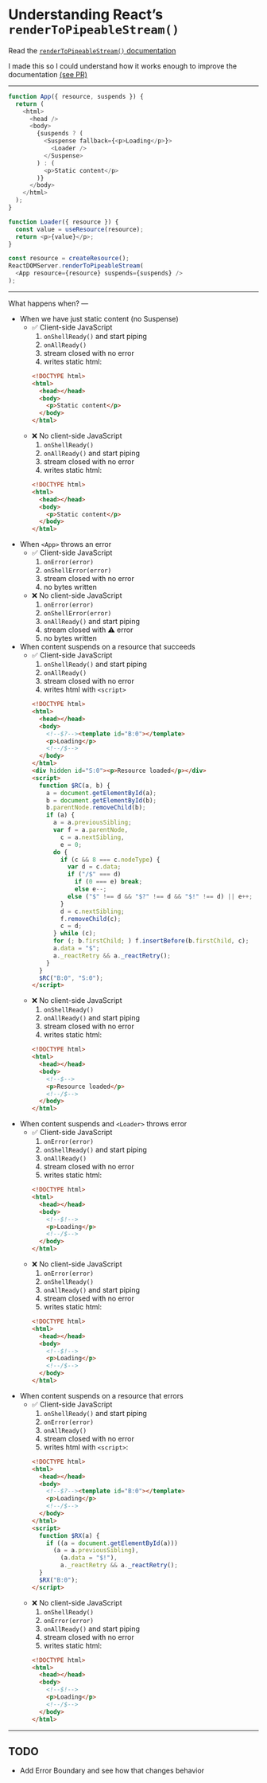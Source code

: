 # Understanding React’s `renderToPipeableStream()`

Read the [`renderToPipeableStream()` documentation](https://reactjs.org/docs/react-dom-server.html#rendertopipeablestream)

I made this so I could understand how it works enough to improve the documentation [(see PR)](https://github.com/reactjs/reactjs.org/pull/4623)

---

```js
function App({ resource, suspends }) {
  return (
    <html>
      <head />
      <body>
        {suspends ? (
          <Suspense fallback={<p>Loading</p>}>
            <Loader />
          </Suspense>
        ) : (
          <p>Static content</p>
        )}
      </body>
    </html>
  );
}

function Loader({ resource }) {
  const value = useResource(resource);
  return <p>{value}</p>;
}

const resource = createResource();
ReactDOMServer.renderToPipeableStream(
  <App resource={resource} suspends={suspends} />
);
```

---

What happens when? —

- When we have just static content (no Suspense)
  - ✅ Client-side JavaScript
    1. `onShellReady()` and start piping
    1. `onAllReady()`
    1. stream closed with no error
    1. writes static html:
    ```html
    <!DOCTYPE html>
    <html>
      <head></head>
      <body>
        <p>Static content</p>
      </body>
    </html>
    ```
  - ❌ No client-side JavaScript
    1. `onShellReady()`
    1. `onAllReady()` and start piping
    1. stream closed with no error
    1. writes static html:
    ```html
    <!DOCTYPE html>
    <html>
      <head></head>
      <body>
        <p>Static content</p>
      </body>
    </html>
    ```
- When `<App>` throws an error
  - ✅ Client-side JavaScript
    1. `onError(error)`
    1. `onShellError(error)`
    1. stream closed with no error
    1. no bytes written
  - ❌ No client-side JavaScript
    1. `onError(error)`
    1. `onShellError(error)`
    1. `onAllReady()` and start piping
    1. stream closed with ⚠️ error
    1. no bytes written
- When content suspends on a resource that succeeds
  - ✅ Client-side JavaScript
    1. `onShellReady()` and start piping
    1. `onAllReady()`
    1. stream closed with no error
    1. writes html with `<script>`
    ```html
    <!DOCTYPE html>
    <html>
      <head></head>
      <body>
        <!--$?--><template id="B:0"></template>
        <p>Loading</p>
        <!--/$-->
      </body>
    </html>
    <div hidden id="S:0"><p>Resource loaded</p></div>
    <script>
      function $RC(a, b) {
        a = document.getElementById(a);
        b = document.getElementById(b);
        b.parentNode.removeChild(b);
        if (a) {
          a = a.previousSibling;
          var f = a.parentNode,
            c = a.nextSibling,
            e = 0;
          do {
            if (c && 8 === c.nodeType) {
              var d = c.data;
              if ("/$" === d)
                if (0 === e) break;
                else e--;
              else ("$" !== d && "$?" !== d && "$!" !== d) || e++;
            }
            d = c.nextSibling;
            f.removeChild(c);
            c = d;
          } while (c);
          for (; b.firstChild; ) f.insertBefore(b.firstChild, c);
          a.data = "$";
          a._reactRetry && a._reactRetry();
        }
      }
      $RC("B:0", "S:0");
    </script>
    ```
  - ❌ No client-side JavaScript
    1. `onShellReady()`
    1. `onAllReady()` and start piping
    1. stream closed with no error
    1. writes static html:
    ```html
    <!DOCTYPE html>
    <html>
      <head></head>
      <body>
        <!--$-->
        <p>Resource loaded</p>
        <!--/$-->
      </body>
    </html>
    ```
- When content suspends and `<Loader>` throws error
  - ✅ Client-side JavaScript
    1. `onError(error)`
    1. `onShellReady()` and start piping
    1. `onAllReady()`
    1. stream closed with no error
    1. writes static html:
    ```html
    <!DOCTYPE html>
    <html>
      <head></head>
      <body>
        <!--$!-->
        <p>Loading</p>
        <!--/$-->
      </body>
    </html>
    ```
  - ❌ No client-side JavaScript
    1. `onError(error)`
    1. `onShellReady()`
    1. `onAllReady()` and start piping
    1. stream closed with no error
    1. writes static html:
    ```html
    <!DOCTYPE html>
    <html>
      <head></head>
      <body>
        <!--$!-->
        <p>Loading</p>
        <!--/$-->
      </body>
    </html>
    ```
- When content suspends on a resource that errors
  - ✅ Client-side JavaScript
    1. `onShellReady()` and start piping
    1. `onError(error)`
    1. `onAllReady()`
    1. stream closed with no error
    1. writes html with `<script>`:
    ```html
    <!DOCTYPE html>
    <html>
      <head></head>
      <body>
        <!--$?--><template id="B:0"></template>
        <p>Loading</p>
        <!--/$-->
      </body>
    </html>
    <script>
      function $RX(a) {
        if ((a = document.getElementById(a)))
          (a = a.previousSibling),
            (a.data = "$!"),
            a._reactRetry && a._reactRetry();
      }
      $RX("B:0");
    </script>
    ```
  - ❌ No client-side JavaScript
    1. `onShellReady()`
    1. `onError(error)`
    1. `onAllReady()` and start piping
    1. stream closed with no error
    1. writes static html:
    ```html
    <!DOCTYPE html>
    <html>
      <head></head>
      <body>
        <!--$!-->
        <p>Loading</p>
        <!--/$-->
      </body>
    </html>
    ```

---

## TODO

- Add Error Boundary and see how that changes behavior
